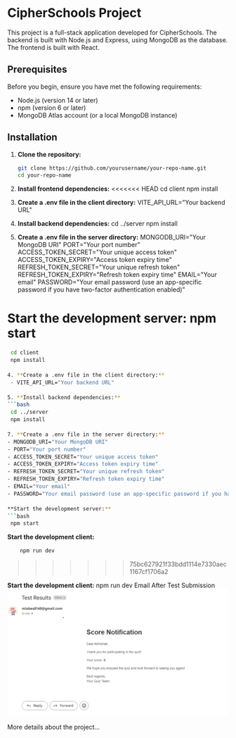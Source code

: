 # CipherSchools Project

This project is a full-stack application developed for CipherSchools. The backend is built with Node.js and Express, using MongoDB as the database. The frontend is built with React.

## Prerequisites

Before you begin, ensure you have met the following requirements:

- Node.js (version 14 or later)
- npm (version 6 or later)
- MongoDB Atlas account (or a local MongoDB instance)

## Installation

1. **Clone the repository:**
   ```bash
   git clone https://github.com/yourusername/your-repo-name.git
   cd your-repo-name

2. **Install frontend dependencies:**
<<<<<<< HEAD
    cd client
    npm install

3. **Create a .env file in the client directory:**
    VITE_API_URL="Your backend URL"

4. **Install backend dependencies:**
    cd ../server
    npm install

5. **Create a .env file in the server directory:**
    MONGODB_URI="Your MongoDB URI"
    PORT="Your port number"
    ACCESS_TOKEN_SECRET="Your unique access token"
    ACCESS_TOKEN_EXPIRY="Access token expiry time"
    REFRESH_TOKEN_SECRET="Your unique refresh token"
    REFRESH_TOKEN_EXPIRY="Refresh token expiry time"
    EMAIL="Your email"
    PASSWORD="Your email password (use an app-specific password if you have two-factor authentication enabled)"

**Start the development server:**
    npm start
=======
   ```bash
    cd client
    npm install

4. **Create a .env file in the client directory:**
    - VITE_API_URL="Your backend URL"

5. **Install backend dependencies:**
   ```bash
    cd ../server
    npm install

7. **Create a .env file in the server directory:**
   - MONGODB_URI="Your MongoDB URI"
   - PORT="Your port number"
   - ACCESS_TOKEN_SECRET="Your unique access token"
   - ACCESS_TOKEN_EXPIRY="Access token expiry time"
   - REFRESH_TOKEN_SECRET="Your unique refresh token"
   - REFRESH_TOKEN_EXPIRY="Refresh token expiry time"
   - EMAIL="Your email"
   - PASSWORD="Your email password (use an app-specific password if you have two-factor authentication enabled)"

**Start the development server:**
   ```bash
    npm start
```
**Start the development client:**
```bash
    npm run dev
```
>>>>>>> 75bc627921f33bdd1114e7330aec1167cf1706a2

**Start the development client:**
    npm run dev
Email After Test Submission
![Project Architecture](./server/public/image.png)

More details about the project...
